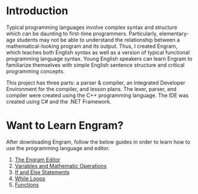 # Introduction
Typical programming languages involve complex syntax and structure which can be daunting to first-time programmers. Particularly, elementary-age students may not be able to understand the relationship between a mathematical-looking program and its output. Thus, I created Engram, which teaches both English syntax as well as a version of typical functional programming language syntax. Young English speakers can learn Engram to familiarize themselves with simple English sentence structure and critical programming concepts.

This project has three parts: a parser & compiler, an Integrated Developer Environment for the compiler, and lesson plans. The lexer, parser, and compiler were created using the C++ programming language. The IDE was created using C# and the .NET Framework.

# Want to Learn Engram?
After downloading Engram, follow the below guides in order to learn how to use the programming language and editor.
1. [The Engram Editor](Website/IDE.md)
2. [Variables and Mathematic Operations](Website/ASSIGNMENT.md)
3. [If and Else Statements](Website/IFELSE.md)
4. [While Loops](Website/WHILE.md)
5. [Functions](Website/FUNCTION.md)
